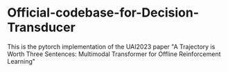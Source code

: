 # Official-codebase-for-Decision-Transducer
This is the pytorch implementation of the UAI2023 paper  "A Trajectory is Worth Three Sentences: Multimodal Transformer for Offline Reinforcement Learning"
